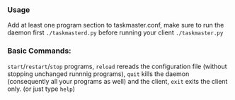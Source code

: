 ### Usage

Add at least one program section to taskmaster.conf, make sure to run the daemon first `./taskmasterd.py` before running your client `./taskmaster.py`

### Basic Commands:

`start`/`restart`/`stop` programs, `reload` rereads the configuration file (without stopping unchanged runnnig programs), `quit` kills the daemon (consequently all your programs as well) and the client, `exit` exits the client only.
(or just type `help`)
